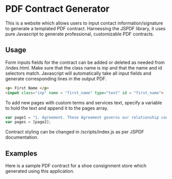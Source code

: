 # PDF Contract Generator
This is a website which allows users to input contact information/signature to generate a templated PDF contract. Harnessing the JSPDF library, it uses pure Javascript to generate professional, customizable PDF contracts.

## Usage
Form inputs fields for the contract can be added or deleted as needed from /index.html. Make sure that the class name is inp and that the name and id selectors match. Javascript will automatically take all input fields and generate corresponding lines in the output PDF.
```HTML
<p> First Name </p>
<input class="inp" name = "first_name" type="text" id = "first_name">
```

To add new pages with custom terms and services text, specify a variable to hold the text and append it to the pages array.
```javascript
var page1 = "1. Agreement. These Agreement governs our relationship concerning...";
var pages = [page2];
```

Contract styling can be changed in /scripts/index.js as per JSPDF documentation.

## Examples
Here is a sample PDF contract for a shoe consignment store which generated using this application.


